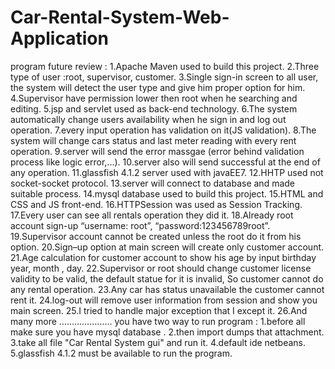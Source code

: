 # Car-Rental-System-Web-Application
program future review : 1.Apache Maven used to build this project. 2.Three type of user :root, supervisor, customer. 3.Single sign-in screen to all user, the system will detect the user type and give him proper option for him. 4.Supervisor have permission lower then root when he searching and editing. 5.jsp and servlet used as back-end technology. 6.The system automatically change users availability when he sign in and log out operation. 7.every input operation has validation on it(JS validation). 8.The system will change cars status and last meter reading with every rent operation. 9.server will send the error massgae (error behind validation process like logic error,...). 10.server also will send successful at the end of any operation. 11.glassfish 4.1.2 server used with javaEE7. 12.HHTP used not socket-socket protocol. 13.server will connect to database and made suitable process.   14.mysql database used to build this project. 15.HTML and CSS and JS front-end. 16.HTTPSession was used as Session Tracking.  17.Every user can see all rentals operation they did it.  18.Already root account sign-up “username: root”, “password:123456789root”. 19.Supervisor account cannot be created unless the root do it from his option. 20.Sign–up option at main screen will create only customer account. 21.Age calculation for customer account to show his age by input birthday year, month , day. 22.Supervisor or root should change customer license validity to be valid, the default statue for it is invalid, So customer cannot do any rental operation. 23.Any car has status unavailable the customer cannot rent it. 24.log-out will remove user information from session and show you main screen. 25.I tried to handle major exception that I except it. 26.And many more …………………           you have two way to run program : 1.before all make sure you have mysql database . 2.then import dumps that attachment. 3.take all file "Car Rental System gui" and run it. 4.default ide netbeans. 5.glassfish 4.1.2 must be available to run the program.
